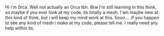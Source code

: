 Hi i'm 0rca. Well not actually an Orca tbh. Btw i'm still learning in this think, so maybe if you ever look at my code, its totally a mesh.
I'am maybe new at this kind of think, but i will keep my mind work at this.
Sooo.... if you happen to see any kind of mesh i make at my code, please tell me. I really need any help within its.

